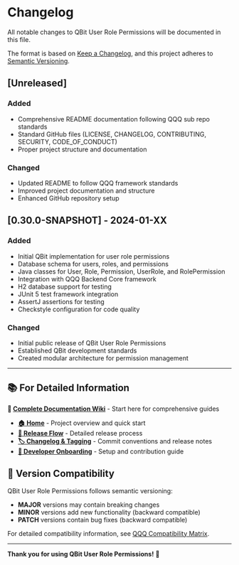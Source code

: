 # Changelog

All notable changes to QBit User Role Permissions will be documented in this file.

The format is based on [Keep a Changelog](https://keepachangelog.com/en/1.0.0/),
and this project adheres to [Semantic Versioning](https://semver.org/spec/v2.0.0.html).

## [Unreleased]

### Added
- Comprehensive README documentation following QQQ sub repo standards
- Standard GitHub files (LICENSE, CHANGELOG, CONTRIBUTING, SECURITY, CODE_OF_CONDUCT)
- Proper project structure and documentation

### Changed
- Updated README to follow QQQ framework standards
- Improved project documentation and structure
- Enhanced GitHub repository setup

## [0.30.0-SNAPSHOT] - 2024-01-XX

### Added
- Initial QBit implementation for user role permissions
- Database schema for users, roles, and permissions
- Java classes for User, Role, Permission, UserRole, and RolePermission
- Integration with QQQ Backend Core framework
- H2 database support for testing
- JUnit 5 test framework integration
- AssertJ assertions for testing
- Checkstyle configuration for code quality

### Changed
- Initial public release of QBit User Role Permissions
- Established QBit development standards
- Created modular architecture for permission management

---

## 📚 For Detailed Information

**📖 [Complete Documentation Wiki](https://github.com/Kingsrook/qqq.wiki)** - Start here for comprehensive guides

- **[🏠 Home](https://github.com/Kingsrook/qqq.wiki/Home)** - Project overview and quick start
- **[🚀 Release Flow](https://github.com/Kingsrook/qqq.wiki/Release-Flow)** - Detailed release process
- **[🏷️ Changelog & Tagging](https://github.com/Kingsrook/qqq.wiki/Changelog-and-Tagging)** - Commit conventions and release notes
- **[🔧 Developer Onboarding](https://github.com/Kingsrook/qqq.wiki/Developer-Onboarding)** - Setup and contribution guide

## 🔄 Version Compatibility

QBit User Role Permissions follows semantic versioning:
- **MAJOR** versions may contain breaking changes
- **MINOR** versions add new functionality (backward compatible)
- **PATCH** versions contain bug fixes (backward compatible)

For detailed compatibility information, see [QQQ Compatibility Matrix](https://github.com/Kingsrook/qqq.wiki/Compatibility-Matrix).

---

**Thank you for using QBit User Role Permissions!** 🚀